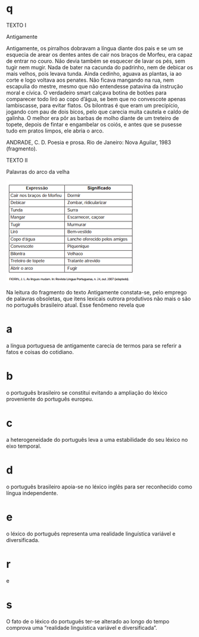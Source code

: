 # q
TEXTO I

Antigamente

Antigamente, os pirralhos dobravam a língua diante dos pais e se um se esquecia de arear os dentes antes de cair nos braços de Morfeu, era capaz de entrar no couro. Não devia também se esquecer de lavar os pés, sem tugir nem mugir. Nada de bater na cacunda do padrinho, nem de debicar os mais velhos, pois levava tunda. Ainda cedinho, aguava as plantas, ia ao corte e logo voltava aos penates. Não ficava mangando na rua, nem escapulia do mestre, mesmo que não entendesse patavina da instrução moral e cívica. O verdadeiro smart calçava botina de botões para comparecer todo liró ao copo d’água, se bem que no convescote apenas lambiscasse, para evitar flatos. Os bilontras é que eram um precipício, jogando com pau de dois bicos, pelo que carecia muita cautela e caldo de galinha. O melhor era pôr as barbas de molho diante de um treteiro de topete, depois de fintar e engambelar os coiós, e antes que se pusesse tudo em pratos limpos, ele abria o arco.

ANDRADE, C. D. Poesia e prosa. Rio de Janeiro: Nova Aguilar, 1983 (fragmento).

TEXTO II

Palavras do arco da velha

![](f99dff68-3180-05d5-4470-a3c1cf7e715e.png)

Na leitura do fragmento do texto Antigamente constata-se, pelo emprego de palavras obsoletas, que itens lexicais outrora produtivos não mais o são no português brasileiro atual. Esse fenômeno revela que

# a
a língua portuguesa de antigamente carecia de termos para se referir a fatos e coisas do cotidiano.

# b
o português brasileiro se constitui evitando a ampliação do léxico proveniente do português europeu.

# c
a heterogeneidade do português leva a uma estabilidade do seu léxico no eixo temporal.

# d
o português brasileiro apoia-se no léxico inglês para ser reconhecido como língua independente.

# e
o léxico do português representa uma realidade linguística variável e diversificada.

# r
e

# s
O fato de o léxico do português ter-se alterado ao longo do tempo comprova uma “realidade linguística variável e diversificada”.
